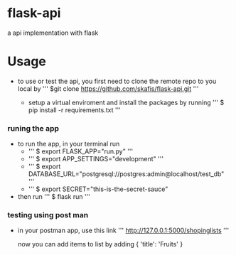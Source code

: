 # flask-api
a api implementation with flask

# Usage
* to use or test the api, you first need to clone the remote repo to you local
  by ''' $git clone https://github.com/skafis/flask-api.git '''

  * setup a virtual enviroment and install the packages by running
     ''' $ pip install -r requirements.txt '''

 ### runing the app
* to run the app, in your terminal run
   * ''' $ export FLASK_APP="run.py" '''
   * ''' $ export APP_SETTINGS="development" '''
   * ''' $ export DATABASE_URL="postgresql://postgres:admin@localhost/test_db" '''
   * ''' $ export SECRET="this-is-the-secret-sauce"
 * then run 
   ''' $ flask run '''

### testing using post man

* in your postman app, use this link 
  ''' http://127.0.0.1:5000/shopinglists '''

  now you can add items to list 
  by adding 
  {
  	'title': 'Fruits'
  }
